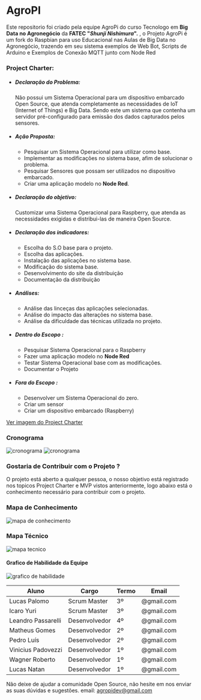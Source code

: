 # AgroPI

Este repositorio foi criado pela equipe AgroPi do curso Tecnologo em **Big Data no Agronegócio** da **FATEC "*Shunji Nishimura*".** , o Projeto AgroPi é um fork do Raspbian para uso Educacional nas Aulas de Big Data no Agronegócio, trazendo em seu sistema exemplos de Web Bot, Scripts de Arduino e Exemplos de Conexão MQTT junto com Node Red 

### Project Charter:

  * ##### Declaração do Problema:
      Não possui um Sistema Operacional para um dispositivo embarcado Open Source, que atenda completamente as necessidades de IoT (Internet of Things) e Big Data. Sendo este um sistema que contenha um servidor pré-configurado para emissão dos dados capturados pelos sensores.
       
   * ##### Ação Proposta:
       * Pesquisar um Sistema Operacional para utilizar como base.
       * Implementar as modificações no sistema base, afim de solucionar o problema.
       * Pesquisar Sensores que possam ser utilizados no dispositivo embarcado.
       * Criar uma aplicação modelo no **Node Red**.

  * ##### Declaração do objetivo:
      Customizar uma Sistema Operacional para Raspberry, que atenda as necessidades exigidas e distribui-las de maneira Open Source.

  * ##### Declaração dos indicadores:      
      * Escolha do S.O base para o projeto.
      * Escolha das aplicações.
      * Instalação das aplicações no sistema base.
      * Modificação do sistema base.
      * Desenvolvimento do site da distribuição
      * Documentação da distribuição
 
 
  * ##### Análises:      
      * Análise das linceças das aplicações selecionadas.
      * Análise do impacto das alterações no sistema base.
      * Análise da dificuldade das técnicas utilizada no projeto.
 
  * ##### Dentro do Escopo :      
      * Pesquisar Sistema Operacional para o Raspberry
      * Fazer uma aplicação modelo no **Node Red**
      * Testar Sistema Operacional base com as modificações.
      * Documentar o Projeto
      
  * ##### Fora do Escopo :      
      * Desenvolver um Sistema Operacional do zero.
      * Criar um sensor
      * Criar um dispositivo embarcado (Raspberry)
      
[Ver imagem do Project Charter](https://i.imgur.com/mo3jaqy.jpg)

### Cronograma
![cronograma](https://i.imgur.com/LWlduIQ.png)
![cronograma](https://i.imgur.com/PnkIC6e.jpg)

### Gostaria de Contribuir com o Projeto ?
O projeto está aberto a qualquer pessoa, o nosso objetivo está registrado nos topicos Project Charter e MVP vistos anteriormente, logo abaixo está o conhecimento necessário para contribuir com o projeto.    

### Mapa de Conhecimento
![mapa de conhecimento](https://i.imgur.com/nXuC9Dy.png)
### Mapa Técnico
![mapa tecnico](https://i.imgur.com/o9GwVwZ.png)

#### Grafico de Habilidade da Equipe
![grafico de habilidade](https://i.imgur.com/plyFM4J.png)

Aluno | Cargo | Termo | Email
------|-------|-------|-------------
Lucas Palomo| Scrum Master | 3º | @gmail.com
Icaro Yuri | Scrum Master | 3º | @gmail.com
Leandro Passarelli | Desenvolvedor | 4º | @gmail.com
Matheus Gomes |  Desenvolvedor | 2º | @gmail.com
Pedro Luís | Desenvolvedor | 2º | @gmail.com
Vinicius Padovezzi | Desenvolvedor | 1º| @gmail.com
Wagner Roberto | Desenvolvedor | 1º | @gmail.com
Lucas Natan | Desenvolvedor | 1º | @gmail.com

Não deixe de ajudar a comunidade Open Source, não hesite em nos enviar as suas dúvidas e sugestões.
email: agropidev@gmail.com
